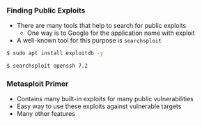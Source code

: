 ### Finding Public Exploits
* There are many tools that help to search for public exploits
	* One way is to Google for the application name with exploit
* A well-known tool for this purpose is `searchsploit`

```bash
$ sudo apt install exploitdb -y
```

```bash
$ searchsploit openssh 7.2
```

### Metasploit Primer
* Contains many built-in exploits for many public vulnerabilities
* Easy way to use these exploits against vulnerable targets
* Many other features